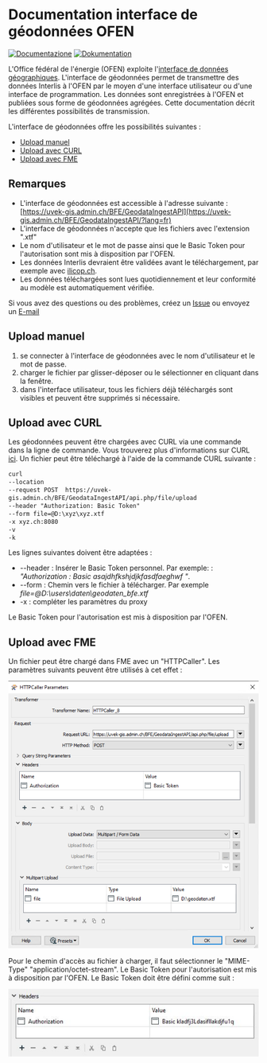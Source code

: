 # Documentation interface de géodonnées OFEN
[![Documentazione](https://badgen.net/badge/Documentazione/italiana/green?icon=github)](https://github.com/SFOE/GeodatenschnittstelleDokumentation/blob/main/README_IT.md)
[![Dokumentation](https://badgen.net/badge/Dokumentation/Deutsch/red?icon=github)](https://github.com/SFOE/GeodatenschnittstelleDokumentation/blob/main/README.md)

L'Office fédéral de l'énergie (OFEN) exploite l'[interface de données géographiques](https://uvek-gis.admin.ch/BFE/GeodataIngestAPI/?lang=fr). L'interface de géodonnées permet de transmettre des données Interlis à l'OFEN par le moyen d'une interface utilisateur ou d'une interface de programmation. Les données sont enregistrées à l'OFEN et publiées sous forme de géodonnées agrégées. Cette documentation décrit les différentes possibilités de transmission.

L'interface de géodonnées offre les possibilités suivantes :

* [Upload manuel](https://github.com/SFOE/GeodatenschnittstelleDokumentation/blob/main/README_FR.md#upload-manuel)
* [Upload avec CURL](https://github.com/SFOE/GeodatenschnittstelleDokumentation/blob/main/README_FR.md#upload-avec-curl)
* [Upload avec FME](https://github.com/SFOE/GeodatenschnittstelleDokumentation/blob/main/README_FR.md#upload-avec-fme)


## Remarques
* L'interface de géodonnées est accessible à l'adresse suivante : [https://uvek-gis.admin.ch/BFE/GeodataIngestAPI](https://uvek-gis.admin.ch/BFE/GeodataIngestAPI/?lang=fr)
* L'interface de géodonnées n'accepte que les fichiers avec l'extension ".xtf"
* Le nom d'utilisateur et le mot de passe ainsi que le Basic Token pour l'autorisation sont mis à disposition par l'OFEN.
* Les données Interlis devraient être validées avant le téléchargement, par exemple avec [ilicop.ch](https://ilicop.ch/).
* Les données téléchargées sont lues quotidiennement et leur conformité au modèle est automatiquement vérifiée.
 
Si vous avez des questions ou des problèmes, créez un [Issue](https://github.com/SFOE/GeodatenschnittstelleDokumentation/issues) ou envoyez un [E-mail](mailto:geoinformation@bfe.admin.ch)

## Upload manuel

1. se connecter à l'interface de géodonnées avec le nom d'utilisateur et le mot de passe.
2. charger le fichier par glisser-déposer ou le sélectionner en cliquant dans la fenêtre.
3. dans l'interface utilisateur, tous les fichiers déjà téléchargés sont visibles et peuvent être supprimés si nécessaire.


## Upload avec CURL

Les géodonnées peuvent être chargées avec CURL via une commande dans la ligne de commande. Vous trouverez plus d'informations sur CURL [ici](https://curl.se/).
Un fichier peut être téléchargé à l'aide de la commande CURL suivante :
 ```
curl 
--location 
--request POST  https://uvek-gis.admin.ch/BFE/GeodataIngestAPI/api.php/file/upload 
--header "Authorization: Basic Token" 
--form file=@D:\xyz\xyz.xtf 
-x xyz.ch:8080 
-v 
-k
```

Les lignes suivantes doivent être adaptées :
* --header : Insérer le Basic Token personnel. Par exemple: : *"Authorization : Basic asajdhfkshjdjkfasdfaeghwf "*.
* --form : Chemin vers le fichier à télécharger. Par exemple *file=@D:\users\daten\geodaten_bfe.xtf*
* -x : compléter les paramètres du proxy

Le Basic Token pour l'autorisation est mis à disposition par l'OFEN.

## Upload avec FME
Un fichier peut être chargé dans FME avec un "HTTPCaller". Les paramètres suivants peuvent être utilisés à cet effet :

![FME](https://github.com/SFOE/GeodatenschnittstelleDokumentation/blob/main/images/Geodatenschnittstelle_FME.png "Upload avec FME")

Pour le chemin d'accès au fichier à charger, il faut sélectionner le "MIME-Type" "application/octet-stream".
Le Basic Token pour l'autorisation est mis à disposition par l'OFEN.
Le Basic Token doit être défini comme suit :

![Basic Token](https://github.com/SFOE/GeodatenschnittstelleDokumentation/blob/main/images/FME_BasicToken.png "Basic Token")


